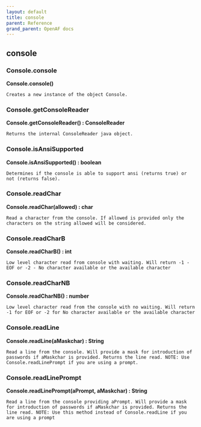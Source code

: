 ```yaml
---
layout: default
title: console
parent: Reference
grand_parent: OpenAF docs
---
```



## console

### Console.console

__Console.console()__

````
Creates a new instance of the object Console.
````
### Console.getConsoleReader

__Console.getConsoleReader() : ConsoleReader__

````
Returns the internal ConsoleReader java object.
````
### Console.isAnsiSupported

__Console.isAnsiSupported() : boolean__

````
Determines if the console is able to support ansi (returns true) or not (returns false).
````
### Console.readChar

__Console.readChar(allowed) : char__

````
Read a character from the console. If allowed is provided only the characters on the string allowed will be considered.
````
### Console.readCharB

__Console.readCharB() : int__

````
Low level character read from console with waiting. Will return -1 - EOF or -2 - No character available or the available character
````
### Console.readCharNB

__Console.readCharNB() : number__

````
Low level character read from the console with no waiting. Will return -1 for EOF or -2 for No character available or the available character
````
### Console.readLine

__Console.readLine(aMaskchar) : String__

````
Read a line from the console. Will provide a mask for introduction of passwords if aMaskchar is provided. Returns the line read. NOTE: Use Console.readLinePrompt if you are using a prompt.
````
### Console.readLinePrompt

__Console.readLinePrompt(aPrompt, aMaskchar) : String__

````
Read a line from the console providing aPrompt. Will provide a mask for introduction of passwords if aMaskchar is provided. Returns the line read. NOTE: Use this method instead of Console.readLine if you are using a prompt
````
